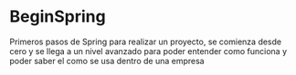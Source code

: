 # BeginSpring
Primeros pasos de Spring para realizar un proyecto, se comienza desde cero y se llega a un nivel avanzado para poder entender como funciona y poder saber el como se usa dentro de una empresa 
